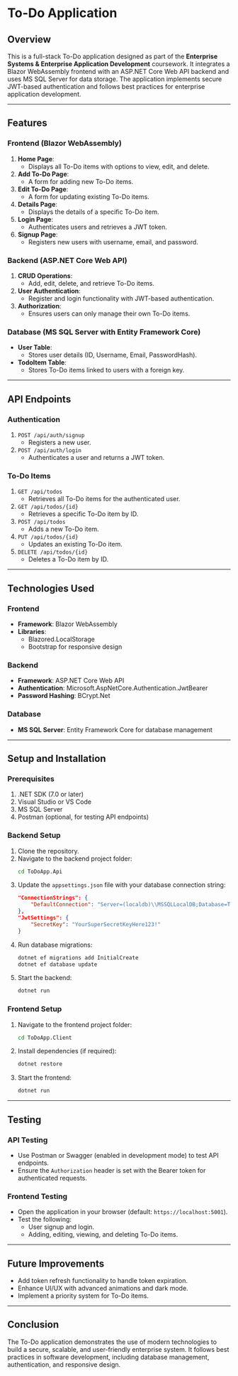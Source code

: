 
# To-Do Application

## Overview
This is a full-stack To-Do application designed as part of the **Enterprise Systems & Enterprise Application Development** coursework. It integrates a Blazor WebAssembly frontend with an ASP.NET Core Web API backend and uses MS SQL Server for data storage. The application implements secure JWT-based authentication and follows best practices for enterprise application development.

---

## Features

### Frontend (Blazor WebAssembly)
1. **Home Page**:
   - Displays all To-Do items with options to view, edit, and delete.
2. **Add To-Do Page**:
   - A form for adding new To-Do items.
3. **Edit To-Do Page**:
   - A form for updating existing To-Do items.
4. **Details Page**:
   - Displays the details of a specific To-Do item.
5. **Login Page**:
   - Authenticates users and retrieves a JWT token.
6. **Signup Page**:
   - Registers new users with username, email, and password.

### Backend (ASP.NET Core Web API)
1. **CRUD Operations**:
   - Add, edit, delete, and retrieve To-Do items.
2. **User Authentication**:
   - Register and login functionality with JWT-based authentication.
3. **Authorization**:
   - Ensures users can only manage their own To-Do items.

### Database (MS SQL Server with Entity Framework Core)
- **User Table**:
  - Stores user details (ID, Username, Email, PasswordHash).
- **TodoItem Table**:
  - Stores To-Do items linked to users with a foreign key.

---

## API Endpoints

### Authentication
1. `POST /api/auth/signup`
   - Registers a new user.
2. `POST /api/auth/login`
   - Authenticates a user and returns a JWT token.

### To-Do Items
1. `GET /api/todos`
   - Retrieves all To-Do items for the authenticated user.
2. `GET /api/todos/{id}`
   - Retrieves a specific To-Do item by ID.
3. `POST /api/todos`
   - Adds a new To-Do item.
4. `PUT /api/todos/{id}`
   - Updates an existing To-Do item.
5. `DELETE /api/todos/{id}`
   - Deletes a To-Do item by ID.

---

## Technologies Used

### Frontend
- **Framework**: Blazor WebAssembly
- **Libraries**:
  - Blazored.LocalStorage
  - Bootstrap for responsive design

### Backend
- **Framework**: ASP.NET Core Web API
- **Authentication**: Microsoft.AspNetCore.Authentication.JwtBearer
- **Password Hashing**: BCrypt.Net

### Database
- **MS SQL Server**: Entity Framework Core for database management

---

## Setup and Installation

### Prerequisites
1. .NET SDK (7.0 or later)
2. Visual Studio or VS Code
3. MS SQL Server
4. Postman (optional, for testing API endpoints)

### Backend Setup
1. Clone the repository.
2. Navigate to the backend project folder:
   ```bash
   cd ToDoApp.Api
   ```
3. Update the `appsettings.json` file with your database connection string:
   ```json
   "ConnectionStrings": {
       "DefaultConnection": "Server=(localdb)\\MSSQLLocalDB;Database=ToDoAppDb;Trusted_Connection=True;"
   },
   "JwtSettings": {
       "SecretKey": "YourSuperSecretKeyHere123!"
   }
   ```
4. Run database migrations:
   ```bash
   dotnet ef migrations add InitialCreate
   dotnet ef database update
   ```
5. Start the backend:
   ```bash
   dotnet run
   ```

### Frontend Setup
1. Navigate to the frontend project folder:
   ```bash
   cd ToDoApp.Client
   ```
2. Install dependencies (if required):
   ```bash
   dotnet restore
   ```
3. Start the frontend:
   ```bash
   dotnet run
   ```

---

## Testing

### API Testing
- Use Postman or Swagger (enabled in development mode) to test API endpoints.
- Ensure the `Authorization` header is set with the Bearer token for authenticated requests.

### Frontend Testing
- Open the application in your browser (default: `https://localhost:5001`).
- Test the following:
  - User signup and login.
  - Adding, editing, viewing, and deleting To-Do items.

---

## Future Improvements
- Add token refresh functionality to handle token expiration.
- Enhance UI/UX with advanced animations and dark mode.
- Implement a priority system for To-Do items.

---

## Conclusion
The To-Do application demonstrates the use of modern technologies to build a secure, scalable, and user-friendly enterprise system. It follows best practices in software development, including database management, authentication, and responsive design.
